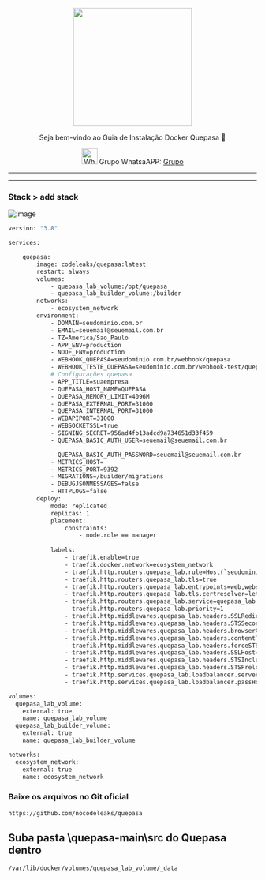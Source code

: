 <p align="center">
<img src="https://cwmkt.com.br/wp-content/uploads/2024/04/logo_github.png" width="240" />
<p align="center">Seja bem-vindo ao Guia de Instalação Docker Quepasa 🚀</p>
</p>
  
<p align="center">
<img src="https://whatsapp.com/favicon.ico" alt="WhatsAPP-logo" width="32" />
<span>Grupo WhatsaAPP: </span>
<a href="https://link.cwmkt.com.br/quepasa" target="_blank">Grupo</a>
</p>

<hr />
<hr />

### Stack > add stack

![image](https://github.com/cwmkt/dockerquepasa/assets/91642837/623a6dc6-c231-4105-9a02-3070d894adb8)

```bash
version: "3.8"

services:

    quepasa:
        image: codeleaks/quepasa:latest
        restart: always
        volumes:
            - quepasa_lab_volume:/opt/quepasa
            - quepasa_lab_builder_volume:/builder
        networks:
            - ecosystem_network
        environment:
            - DOMAIN=seudominio.com.br
            - EMAIL=seuemail@seuemail.com.br
            - TZ=America/Sao_Paulo
            - APP_ENV=production
            - NODE_ENV=production
            - WEBHOOK_QUEPASA=seudominio.com.br/webhook/quepasa
            - WEBHOOK_TESTE_QUEPASA=seudominio.com.br/webhook-test/quepasa
            # Configurações quepasa
            - APP_TITLE=suaempresa
            - QUEPASA_HOST_NAME=QUEPASA
            - QUEPASA_MEMORY_LIMIT=4096M
            - QUEPASA_EXTERNAL_PORT=31000
            - QUEPASA_INTERNAL_PORT=31000
            - WEBAPIPORT=31000
            - WEBSOCKETSSL=true
            - SIGNING_SECRET=956ad4fb13adcd9a734651d33f459
            - QUEPASA_BASIC_AUTH_USER=seuemail@seuemail.com.br

            - QUEPASA_BASIC_AUTH_PASSWORD=seuemail@seuemail.com.br
            - METRICS_HOST=
            - METRICS_PORT=9392
            - MIGRATIONS=/builder/migrations
            - DEBUGJSONMESSAGES=false
            - HTTPLOGS=false
        deploy:
            mode: replicated
            replicas: 1
            placement:
                constraints:
                    - node.role == manager
                    
            labels:
                - traefik.enable=true
                - traefik.docker.network=ecosystem_network
                - traefik.http.routers.quepasa_lab.rule=Host(`seudominio.com.br`)
                - traefik.http.routers.quepasa_lab.tls=true
                - traefik.http.routers.quepasa_lab.entrypoints=web,websecure
                - traefik.http.routers.quepasa_lab.tls.certresolver=letsencryptresolver
                - traefik.http.routers.quepasa_lab.service=quepasa_lab
                - traefik.http.routers.quepasa_lab.priority=1      
                - traefik.http.middlewares.quepasa_lab.headers.SSLRedirect=true
                - traefik.http.middlewares.quepasa_lab.headers.STSSeconds=315360000
                - traefik.http.middlewares.quepasa_lab.headers.browserXSSFilter=true
                - traefik.http.middlewares.quepasa_lab.headers.contentTypeNosniff=true
                - traefik.http.middlewares.quepasa_lab.headers.forceSTSHeader=true
                - traefik.http.middlewares.quepasa_lab.headers.SSLHost=${QUEPASA_HOST}
                - traefik.http.middlewares.quepasa_lab.headers.STSIncludeSubdomains=true
                - traefik.http.middlewares.quepasa_lab.headers.STSPreload=true
                - traefik.http.services.quepasa_lab.loadbalancer.server.port=31000
                - traefik.http.services.quepasa_lab.loadbalancer.passHostHeader=true              

volumes:
  quepasa_lab_volume:
    external: true
    name: quepasa_lab_volume
  quepasa_lab_builder_volume:
    external: true
    name: quepasa_lab_builder_volume

networks:
  ecosystem_network:
    external: true
    name: ecosystem_network        
```

### Baixe os arquivos no Git oficial 

```bash
https://github.com/nocodeleaks/quepasa
```
## Suba pasta \quepasa-main\src do Quepasa dentro

```bash
/var/lib/docker/volumes/quepasa_lab_volume/_data
```
















